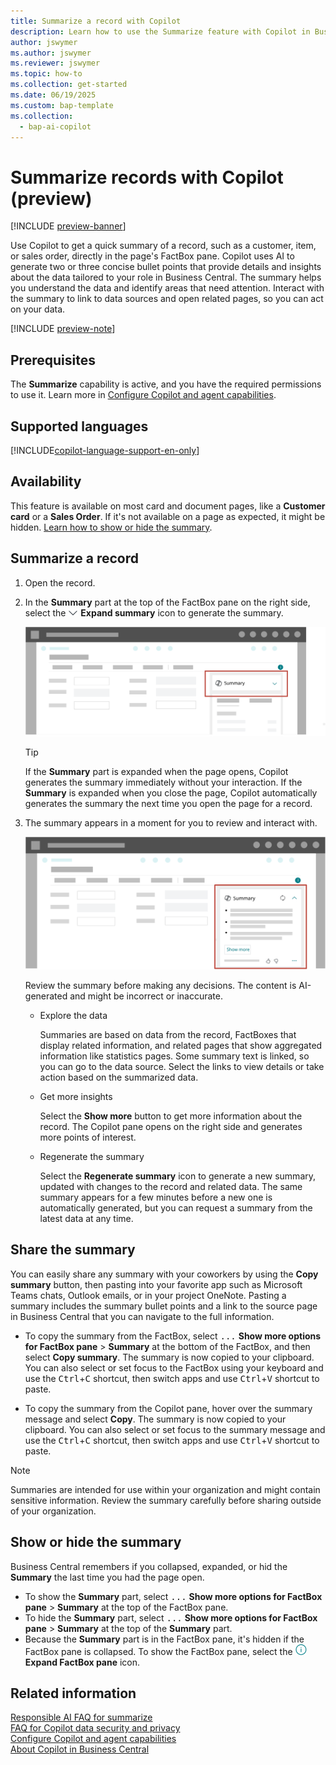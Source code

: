 ```yaml
---
title: Summarize a record with Copilot
description: Learn how to use the Summarize feature with Copilot in Business Central to get an overview of your data and identify what needs your attention.
author: jswymer
ms.author: jswymer
ms.reviewer: jswymer
ms.topic: how-to
ms.collection: get-started
ms.date: 06/19/2025
ms.custom: bap-template
ms.collection:
  - bap-ai-copilot
---
```


# Summarize records with Copilot (preview)

[!INCLUDE [preview-banner](~/../shared-content/shared/preview-includes/preview-banner.md)]

Use Copilot to get a quick summary of a record, such as a customer, item, or sales order, directly in the page's FactBox pane. Copilot uses AI to generate two or three concise bullet points that provide details and insights about the data tailored to your role in Business Central. The summary helps you understand the data and identify areas that need attention. Interact with the summary to link to data sources and open related pages, so you can act on your data.

[!INCLUDE [preview-note](~/../shared-content/shared/preview-includes/production-ready-preview-dynamics365.md)]

## Prerequisites

The **Summarize** capability is active, and you have the required permissions to use it. Learn more in [Configure Copilot and agent capabilities](enable-ai.md).

## Supported languages

[!INCLUDE[copilot-language-support-en-only](includes/copilot-language-support-en-only.md)]

## Availability

This feature is available on most card and document pages, like a **Customer card** or a **Sales Order**. If it's not available on a page as expected, it might be hidden. [Learn how to show or hide the summary](#show-or-hide-the-summary).

## Summarize a record

1. Open the record.
1. In the **Summary** part at the top of the FactBox pane on the right side, select the ![Shows the down arrow head icon to expand the FactBox pane.](media/down-arrow-head.png) **Expand summary** icon to generate the summary.

   ![Shows the Summary part in the FactBox pane.](media/summary-with-copilot-collapsed.svg "Shows the Summary part in the FactBox pane.")

   > [!TIP]
   > If the **Summary** part is expanded when the page opens, Copilot generates the summary immediately without your interaction. If the **Summary** is expanded when you close the page, Copilot automatically generates the summary the next time you open the page for a record.

1. The summary appears in a moment for you to review and interact with.

   ![Shows the Summary part opened in the FactBox pane.](media/summary-with-copilot-opened.svg "Shows the Summary part opened in the FactBox pane.")

   Review the summary before making any decisions. The content is AI-generated and might be incorrect or inaccurate.

   - Explore the data

     Summaries are based on data from the record, FactBoxes that display related information, and related pages that show aggregated information like statistics pages. Some summary text is linked, so you can go to the data source. Select the links to view details or take action based on the summarized data.

   - Get more insights

     Select the **Show more** button to get more information about the record. The Copilot pane opens on the right side and generates more points of interest.

   - Regenerate the summary

     Select the **Regenerate summary** icon to generate a new summary, updated with changes to the record and related data. The same summary appears for a few minutes before a new one is automatically generated, but you can request a summary from the latest data at any time.

## Share the summary  

You can easily share any summary with your coworkers by using the **Copy summary** button, then pasting into your favorite app such as Microsoft Teams chats, Outlook emails, or in your project OneNote. Pasting a summary includes the summary bullet points and a link to the source page in Business Central that you can navigate to the full information.

- To copy the summary from the FactBox, select <kbd>...</kbd> **Show more options for FactBox pane** > **Summary** at the bottom of the FactBox, and then select **Copy summary**. The summary is now copied to your clipboard. You can also select or set focus to the FactBox using your keyboard and use the <kbd>Ctrl</kbd>+<kbd>C</kbd> shortcut, then switch apps and use <kbd>Ctrl</kbd>+<kbd>V</kbd> shortcut to paste.

- To copy the summary from the Copilot pane, hover over the summary message and select **Copy**. The summary is now copied to your clipboard. You can also select or set focus to the summary message and use the <kbd>Ctrl</kbd>+<kbd>C</kbd> shortcut, then switch apps and use <kbd>Ctrl</kbd>+<kbd>V</kbd> shortcut to paste.

> [!NOTE]
> Summaries are intended for use within your organization and might contain sensitive information. Review the summary carefully before sharing outside of your organization.

## Show or hide the summary

Business Central remembers if you collapsed, expanded, or hid the **Summary** the last time you had the page open.

- To show the **Summary** part, select <kbd>...</kbd> **Show more options for FactBox pane** > **Summary** at the top of the FactBox pane.
- To hide the **Summary** part, select <kbd>...</kbd> **Show more options for FactBox pane** > **Summary** at the top of the **Summary** part.
- Because the **Summary** part is in the FactBox pane, it's hidden if the FactBox pane is collapsed. To show the FactBox pane, select the ![Shows the icon to expand the FactBox pane.](media/expand-factbox-icon.png) **Expand FactBox pane** icon.

## Related information

[Responsible AI FAQ for summarize](faqs-summarize.md)  
[FAQ for Copilot data security and privacy](/dynamics365/faqs-copilot-data-security-privacy?toc=/dynamics365/business-central/toc.json)  
[Configure Copilot and agent capabilities](enable-ai.md)  
[About Copilot in Business Central](copilot-overview.md)  
